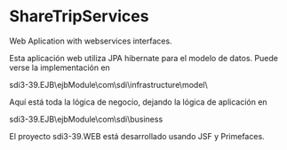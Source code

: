 # ShareTripServices
Web Aplication with webservices interfaces.

Esta aplicación web utiliza JPA hibernate para el modelo de datos. Puede verse la implementación en 

sdi3-39.EJB\ejbModule\com\sdi\infrastructure\model\

Aquí está toda la lógica de negocio, dejando la lógica de aplicación en 

sdi3-39.EJB\ejbModule\com\sdi\business

El proyecto sdi3-39.WEB está desarrollado usando JSF y Primefaces.
